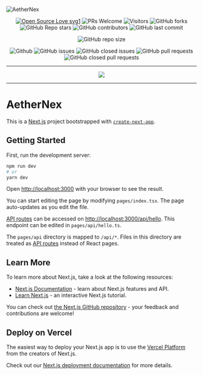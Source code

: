 ![AetherNex](https://socialify.git.ci/dev-AshishRanjan/AetherNex/image?description=1&descriptionEditable=A%20place%20for%20Developers&forks=1&issues=1&language=1&name=1&owner=1&pulls=1&stargazers=1&theme=light)

<div align="center">
 <p>
   
[![Open Source Love svg1](https://badges.frapsoft.com/os/v1/open-source.svg?v=103)](https://github.com/ellerbrock/open-source-badges/)
![PRs Welcome](https://img.shields.io/badge/PRs-welcome-brightgreen.svg?style=flat)
![Visitors](https://api.visitorbadge.io/api/visitors?path=dev-AshishRanjan%2FAetherNex%20&countColor=%23263759&style=flat)
![GitHub forks](https://img.shields.io/github/forks/dev-AshishRanjan/AetherNex)
![GitHub Repo stars](https://img.shields.io/github/stars/dev-AshishRanjan/AetherNex)
![GitHub contributors](https://img.shields.io/github/contributors/dev-AshishRanjan/AetherNex)
![GitHub last commit](https://img.shields.io/github/last-commit/dev-AshishRanjan/AetherNex)
  
![GitHub repo size](https://img.shields.io/github/repo-size/dev-AshishRanjan/AetherNex)

![Github](https://img.shields.io/github/license/dev-AshishRanjan/AetherNex)
![GitHub issues](https://img.shields.io/github/issues/dev-AshishRanjan/AetherNex)
![GitHub closed issues](https://img.shields.io/github/issues-closed-raw/dev-AshishRanjan/AetherNex)
![GitHub pull requests](https://img.shields.io/github/issues-pr/dev-AshishRanjan/AetherNex)
![GitHub closed pull requests](https://img.shields.io/github/issues-pr-closed/dev-AshishRanjan/AetherNex)

 </p>
</div>

---

<p align="center">
  <img align="center" src="https://readme-typing-svg.herokuapp.com?color=%2336BCF7&lines=Welcome+to+AetherNex+!;Let's+Build+our+own+Together;Thanks+for+Contributing;Check+you+Internet+Speed;Check+our+website"
 <img src= 'https://capsule-render.vercel.app/api?type=rect&color=gradient&height=2.5'/>
</p>

---

# AetherNex

This is a [Next.js](https://nextjs.org/) project bootstrapped with [`create-next-app`](https://github.com/vercel/next.js/tree/canary/packages/create-next-app).

## Getting Started

First, run the development server:

```bash
npm run dev
# or
yarn dev
```

Open [http://localhost:3000](http://localhost:3000) with your browser to see the result.

You can start editing the page by modifying `pages/index.tsx`. The page auto-updates as you edit the file.

[API routes](https://nextjs.org/docs/api-routes/introduction) can be accessed on [http://localhost:3000/api/hello](http://localhost:3000/api/hello). This endpoint can be edited in `pages/api/hello.ts`.

The `pages/api` directory is mapped to `/api/*`. Files in this directory are treated as [API routes](https://nextjs.org/docs/api-routes/introduction) instead of React pages.

## Learn More

To learn more about Next.js, take a look at the following resources:

- [Next.js Documentation](https://nextjs.org/docs) - learn about Next.js features and API.
- [Learn Next.js](https://nextjs.org/learn) - an interactive Next.js tutorial.

You can check out [the Next.js GitHub repository](https://github.com/vercel/next.js/) - your feedback and contributions are welcome!

## Deploy on Vercel

The easiest way to deploy your Next.js app is to use the [Vercel Platform](https://vercel.com/new?utm_medium=default-template&filter=next.js&utm_source=create-next-app&utm_campaign=create-next-app-readme) from the creators of Next.js.

Check out our [Next.js deployment documentation](https://nextjs.org/docs/deployment) for more details.
